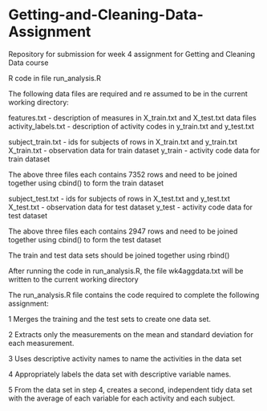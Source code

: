 # Getting-and-Cleaning-Data-Assignment
Repository for submission for week 4 assignment for Getting and Cleaning Data course

R code in file run_analysis.R

The following data files are required and re assumed to be in the current working directory:

features.txt - description of measures in X_train.txt and X_test.txt data files
activity_labels.txt - description of activity codes in y_train.txt and y_test.txt

subject_train.txt - ids for subjects of rows in X_train.txt and y_train.txt
X_train.txt - observation data for train dataset
y_train - activity code data for train dataset

The above three files each contains 7352 rows and need to be joined together using cbind() to form the train dataset

subject_test.txt - ids for subjects of rows in X_test.txt and y_test.txt
X_test.txt - observation data for test dataset
y_test - activity code data for test dataset

The above three files each contains 2947 rows and need to be joined together using cbind() to form the test dataset

The train and test data sets should be joined together using rbind()


After running the code in run_analysis.R, the file wk4aggdata.txt will be written to the current working directory


The run_analysis.R file contains the code required to complete the following assignment:

1 Merges the training and the test sets to create one data set.

2 Extracts only the measurements on the mean and standard deviation for each measurement.

3 Uses descriptive activity names to name the activities in the data set

4 Appropriately labels the data set with descriptive variable names.

5 From the data set in step 4, creates a second, independent tidy data set with the average of each variable for each activity and each subject.



